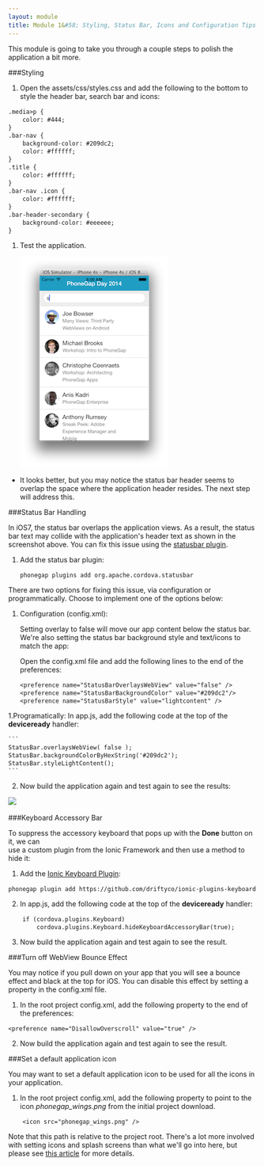 ```yaml
---
layout: module
title: Module 1&#58; Styling, Status Bar, Icons and Configuration Tips
---
```

This module is going to take you through a couple steps to polish the application a bit more. 

###Styling
1. Open the assets/css/styles.css and add the following to the bottom to style the header bar, search bar and icons:

```
.media>p {
    color: #444;
}
.bar-nav {
    background-color: #209dc2;
    color: #ffffff;
}
.title {
    color: #ffffff;
}
.bar-nav .icon {
    color: #ffffff;
}
.bar-header-secondary {
    background-color: #eeeeee;
}
```

1. Test the application.

    ![](images/statusbar1.png)

* It looks better, but you may notice the status bar header seems to overlap the space where the application header resides. The next step will address this.

###Status Bar Handling

In iOS7, the status bar overlaps the application views. As a result, the status bar text may collide with the 
application's header text as shown in the screenshot above. You can fix this issue using the [statusbar plugin](https://github.com/apache/cordova-plugin-statusbar). 

1. Add the status bar plugin:

    ```
    phonegap plugins add org.apache.cordova.statusbar
    ```

There are two options for fixing this issue, via configuration or programmatically. Choose to implement one of the options below:

1. Configuration (config.xml):
   
   Setting overlay to false will move our app content below the status bar. We're also setting the status bar background style and text/icons to match the app:   
   
   Open the config.xml file and add the following lines to the end of the preferences:
   
   ```
   <preference name="StatusBarOverlaysWebView" value="false" />
   <preference name="StatusBarBackgroundColor" value="#209dc2"/>
   <preference name="StatusBarStyle" value="lightcontent" />
    ```     

1.Programatically:
  In app.js, add the following code at the top of the **deviceready** handler:

    ```
    StatusBar.overlaysWebView( false );
    StatusBar.backgroundColorByHexString('#209dc2');
    StatusBar.styleLightContent();
    ```

2. Now build the application again and test again to see the results:

![](images/statusbar2.png)
    
    
###Keyboard Accessory Bar 

To suppress the accessory keyboard that pops up with the **Done** button on it, we can  
use a custom plugin from the Ionic Framework and then use a method to hide it:


1. Add the [Ionic Keyboard Plugin](https://github.com/driftyco/ionic-plugins-keyboard):

  ```  
  phonegap plugin add https://github.com/driftyco/ionic-plugins-keyboard
  ```
  
2.  In app.js, add the following code at the top of the **deviceready** handler:

```
    if (cordova.plugins.Keyboard)
        cordova.plugins.Keyboard.hideKeyboardAccessoryBar(true);
```            

3. Now build the application again and test again to see the result.

###Turn off WebView Bounce Effect

You may notice if you pull down on your app that you will see a bounce effect and black at the top for iOS. You can disable this effect
by setting a property in the config.xml file. 

1. In the root project config.xml, add the following property to the end of the preferences:

```
<preference name="DisallowOverscroll" value="true" />
```

2. Now build the application again and test again to see the result. 

###Set a default application icon

You may want to set a default application icon to be used for all the icons in your application. 

1. In the root project config.xml, add the following property to point to the icon *phonegap_wings.png* from the initial project download. 

```
    <icon src="phonegap_wings.png" />
```
Note that this path is relative to the project root. There's a lot more involved with setting icons and splash screens than
 what we'll go into here, but please see [this article](http://devgirl.org/2014/09/29/new-icons-and-splash-screen-help-for-cordovaphonegap/) for more details.